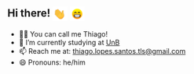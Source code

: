 ## Hi there! <img align="center" alt="GIF" src="assets/waving_hand.gif" width="30px"> <img align="center" alt="GIF" src="assets/beaming_face_with_smiling_eyes.gif" width="30px">
<!--
**thiagolopess/thiagolopess** is a ✨ _special_ ✨ repository because its `README.md` (this file) appears on your GitHub profile.
-->
  
- 👨‍💻 You can call me Thiago!
- 📒 I’m currently studying at [UnB](https://unb.br)
- 📫 Reach me at: thiago.lopes.santos.tls@gmail.com
- 😄 Pronouns: he/him


<!--
<table cellpadding="0" cellspacing="0" border="0">
  <tr style="border: 0">
    <td style="border: 0"><img src="https://github-readme-stats.vercel.app/api?username=thiagolopess"/></td>
    <td style="border: 0"><a href="https://open.spotify.com/user/g1kmtmtgtz5zrd1qg68jrpbdt"><img src="https://novatorem-thiagolopess.vercel.app/api/spotify"/></a></td>
  </tr>
  <tr style="border: 0">
    <td colspan="2" align="middle" > <img src="https://wakatime.com/share/@thiagolopes/2700cb4a-2be3-45fb-b45d-7b5cd35696ce.png" width="600" height="450"/></td>
  </tr>
</table>
-->
